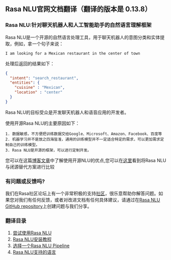## Rasa NLU官网文档翻译（翻译的版本是 0.13.8）

### Rasa NLU:针对聊天机器人和人工智能助手的自然语言理解框架


Rasa NLU是一个开源的自然语言处理工具，用于聊天机器人的意图分类和实体提取，例如，拿一个句子来说：

``I am looking for a Mexican restaurant in the center of town``

处理后返回的结果如下：

```JSON
{
  "intent": "search_restaurant",
  "entities": {
    "cuisine" : "Mexican",
    "location" : "center"
  }
}
```
Rasa NLU的目标受众是开发聊天机器人和语音应用的开发者。

使用开源Rasa NLU的主要原因如下：

    1. 数据敏感，不方便把训练数据交给Google、Microsoft、Amazon、Facebook、百度等
    2. 机器学习并不是放之四海皆准，通用的训练模型并不一定适合特定的需求，可以更加需求定制自己的训练模型。
    3. Rasa NLU是开源的框架，可以进行定制开发。
 
 
您可以在这篇[博客文章](https://medium.com/rasa-blog/do-it-yourself-nlp-for-bot-developers-2e2da2817f3d)中了解使用开源NLU的优点,您可以在[这里](https://drive.google.com/file/d/0B0l-QQUtZzsdVEpaWEpyVzhZQzQ/view)看到将Rasa NLU与闭源替代方案进行比较

### 有问题或反馈吗?

我们在Rasa社区论坛上有一个非常积极的支持[社区](https://forum.rasa.com/)，很乐意帮助你解答问题。如果您对我们有任何反馈，或者对改进文档有任何具体建议，请通过在[Rasa NLU GitHub repository](https://github.com/RasaHQ/rasa_nlu)上创建问题与我们分享。


### 翻译目录
    
  1. [尝试使用Rasa NLU](/Doc/1.尝试使用Rasa%20NLU.md)
  2. [Rasa NLU安装教程](/Doc/2.Rasa%20NLU安装教程.md)
  3. [选择一个Rasa NLU Pipeline](/Doc/3.选择一个Rasa%20NLU%20Pipeline.md)
  4. [Rasa NLU支持的语言](/Doc/4.Rasa%20NLU语言支持.md)





































